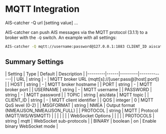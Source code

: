 # MQTT Integration

<div class="command-container">
      <div class="command-syntax">
        <span class="cmd-name">AIS-catcher</span>
        <span class="cmd-flag">-Q</span>
        <span class="cmd-value">url</span>
        [<span class="cmd-setting">setting</span> <span class="cmd-value">value</span>]
        ...
    </div>
</div>


AIS-catcher can push AIS messages via the MQTT protocol (3.1.1) to a broker with the `-Q` switch. An example with all settings:
```bash
AIS-catcher -Q mqtt://username:password@127.0.0.1:1883 CLIENT_ID aiscatcher QOS 0 TOPIC data/ais MSGFORMAT JSON_NMEA
```

## Summary Settings

<div class="input-table" markdown>
| Setting | Type | Default | Description |
|---------|------|---------|-------------|
| <span class="cmd-setting">URL</span> | string | <span class="cmd-value">-</span> | MQTT broker URL (mqtt[s]://[user:pass@]host[:port]) |
| <span class="cmd-setting">HOST</span> | string | <span class="cmd-value">-</span> | MQTT broker hostname |
| <span class="cmd-setting">PORT</span> | string | <span class="cmd-value">-</span> | MQTT broker port |
| <span class="cmd-setting">USERNAME</span> | string | <span class="cmd-value">-</span> | MQTT username |
| <span class="cmd-setting">PASSWORD</span> | string | <span class="cmd-value">-</span> | MQTT password |
| <span class="cmd-setting">TOPIC</span> | string | <span class="cmd-value">ais/data</span> | MQTT topic |
| <span class="cmd-setting">CLIENT_ID</span> | string | <span class="cmd-value">-</span> | MQTT client identifier |
| <span class="cmd-setting">QOS</span> | integer | <span class="cmd-value">0</span> | MQTT QoS level (0-2) |
| <span class="cmd-setting">MSGFORMAT</span> | string | <span class="cmd-value">NMEA</span> | Output format (NMEA/JSON_NMEA/JSON_FULL) |
| <span class="cmd-setting">PROTOCOL</span> | string | <span class="cmd-value">MQTT</span> | Protocol (MQTT/WS/WSMQTT) |
| | | | |
| WebSocket Options | | | |
| <span class="cmd-setting">PROTOCOLS</span> | string | <span class="cmd-value">mqtt</span> | WebSocket sub-protocols |  
| <span class="cmd-setting">BINARY</span> | boolean | <span class="cmd-value">on</span> | Enable binary WebSocket mode |
</div>
